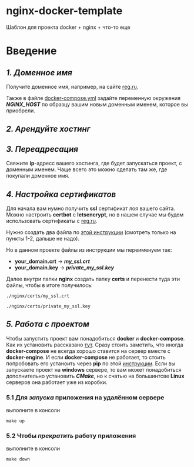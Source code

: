 # nginx-docker-template
Шаблон для проекта docker + nginx + что-то еще

# Введение
## ***1. Доменное имя***
Получите доменное имя, например, на сайте [reg.ru](https://reg.ru).

Также в файле [docker-compose.yml](docker-compose.yml) задайте переменную окружения ***NGINX_HOST*** по образцу вашим новым доменным именем, которое вы приобрели.
## ***2. Арендуйте хостинг***
## ***3. Переадресация***
Свяжите __ip__-адресс вашего хостинга, где будет запускаться проект, с доменным именем. Чаще всего это можно сделать там же, где покупали доменное имя.
## ***4. Настройка сертификатов***
Для начала вам нумно получить __ssl__ сертификат лоя вашего сайта. Можно настроить __certbot__ c __letsencrypt__, но в нашем случае мы будем использовать сертификаты c [reg.ru](https://reg.ru).

Нужно создать два файла по [этой инструкции](https://help.reg.ru/hc/ru/articles/4408046821009/) (смотреть только на пункты 1-2, дальше не надо).

Но в данном проекте файлы из инструкции мы переименуем так:
* __your_domain.crt__ -> ***my_ssl.crt***
* __your_domain.key__ -> ***private_my_ssl.key***

Далее внутри папки __nginx__ создать папку __certs__ и перенести туда эти файлы, чтобы в итоге получилось:

`./nginx/certs/my_ssl.crt`

`./nginx/certs/private_my_ssl.key`

## ***5. Работа с проектом***
Чтобы запустить проект вам понадобиться __docker__ и __docker-compose__. Как их установить рассказано [тут](https://docs.docker.com/engine/install/). Сразу стоить заметить, что иногда __docker-compose__ не всегда хорошо ставится на сервер вместе с __docker-engine__. И если __docker-compose__ не работает, то стоить попробовать его устаноить через __pip__ по этой [инструкции](https://docs.docker.com/compose/install/#install-using-pip). Если вы запускаете проект на __windows__ сервере, то вам может понадобиться дополнительно установить ***CMake***, но к счатью на большинтсве __Linux__ серверов она работает уже из коробки.

### __5.1 Для *запуска* приложения на удалённом сервере__
выполните в консоли
```console
make up
```

### __5.2 Чтобы *прекратить* работу приложения__
выполните в консоли
```console
make down
```
